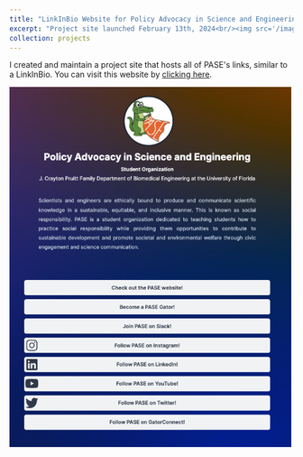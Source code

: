 ```yaml
---
title: "LinkInBio Website for Policy Advocacy in Science and Engineering"
excerpt: "Project site launched February 13th, 2024<br/><img src='/images/PASE-Links.png' width=500>"
collection: projects
---
```


I created and maintain a project site that hosts all of PASE's links, similar to a LinkInBio. You can visit this website by [clicking here](https://gator-pase-links.netlify.app/).

<img src='/images/PASE-Links.png' width=500>
